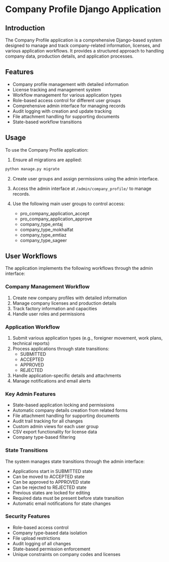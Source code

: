# Company Profile Django Application

## Introduction
The Company Profile application is a comprehensive Django-based system designed to manage and track company-related information, licenses, and various application workflows. It provides a structured approach to handling company data, production details, and application processes.

## Features
- Company profile management with detailed information
- License tracking and management system
- Workflow management for various application types
- Role-based access control for different user groups
- Comprehensive admin interface for managing records
- Audit logging with creation and update tracking
- File attachment handling for supporting documents
- State-based workflow transitions

## Usage
To use the Company Profile application:

1. Ensure all migrations are applied:
```bash
python manage.py migrate
```

2. Create user groups and assign permissions using the admin interface.

3. Access the admin interface at `/admin/company_profile/` to manage records.

4. Use the following main user groups to control access:
   - pro_company_application_accept
   - pro_company_application_approve
   - company_type_entaj
   - company_type_mokhalfat
   - company_type_emtiaz
   - company_type_sageer

## User Workflows
The application implements the following workflows through the admin interface:

### Company Management Workflow
1. Create new company profiles with detailed information
2. Manage company licenses and production details
3. Track factory information and capacities
4. Handle user roles and permissions

### Application Workflow
1. Submit various application types (e.g., foreigner movement, work plans, technical reports)
2. Process applications through state transitions:
   - SUBMITTED
   - ACCEPTED
   - APPROVED
   - REJECTED
3. Handle application-specific details and attachments
4. Manage notifications and email alerts

### Key Admin Features
- State-based application locking and permissions
- Automatic company details creation from related forms
- File attachment handling for supporting documents
- Audit trail tracking for all changes
- Custom admin views for each user group
- CSV export functionality for license data
- Company type-based filtering

### State Transitions
The system manages state transitions through the admin interface:
- Applications start in SUBMITTED state
- Can be moved to ACCEPTED state
- Can be approved to APPROVED state
- Can be rejected to REJECTED state
- Previous states are locked for editing
- Required data must be present before state transition
- Automatic email notifications for state changes

### Security Features
- Role-based access control
- Company type-based data isolation
- File upload restrictions
- Audit logging of all changes
- State-based permission enforcement
- Unique constraints on company codes and licenses
